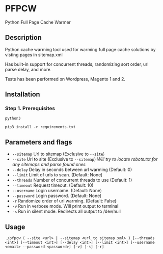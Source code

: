 # PFPCW
Python Full Page Cache Warmer

## Description

Python cache warming tool used for warming full page cache solutions by visting pages in sitemap.xml

Has built-in support for concurrent threads, randomizing sort order, url parse delay, and more.

Tests has been performed on Wordpress, Magento 1 and 2.

## Installation

### Step 1. Prerequisites

`python3`

`pip3 install -r requirements.txt`

## Parameters and flags

- `--sitemap`   Url to sitemap (Exclusive to `--site`)
- `--site`      Url to site (Exclusive to `--sitemap`)
                _Will try to locate robots.txt for any sitemaps and parse found ones_
- `--delay`     Delay in seconds between url warming (Default: 0)
- `--limit`		Limit of urls to scan. (Default: None)
- `--threads`   Number of concurrent threads to use (Default: 1)
- `--timeout`   Request timeout. (Default: 10)
- `--username`  Login username. (Default: None)
- `--password`  Login password. (Default: None)
- `-r`			Randomize order of url warming. (Default: False)
- `-v`          Run in verbose mode. Will print output to terminal
- `-s`			Run in silent mode. Redirects all output to /dev/null

## Usage

`./pfpcw ( --site <url> | --sitemap <url to sitemap.xml> ) [--threads <int>] [--timeout <int>] [--delay <int>] [--limit <int>] [--username <email> --password <password>] [-v] [-s] [-r]`
